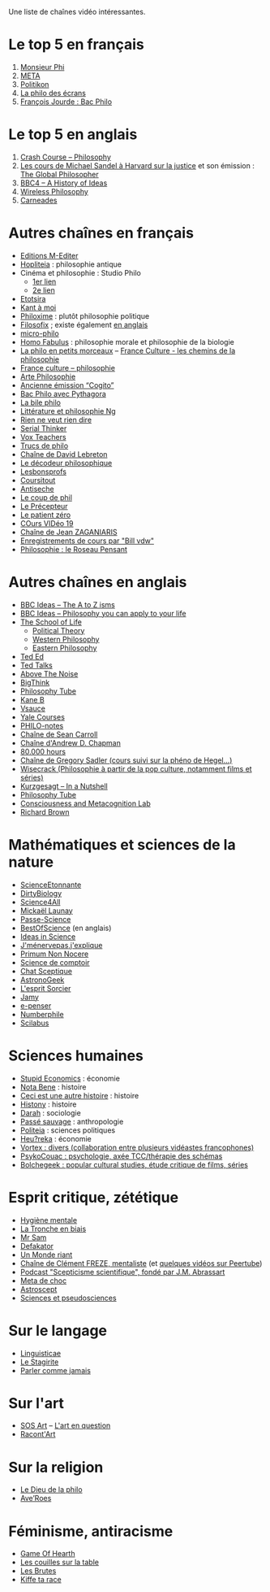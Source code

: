 Une liste de chaînes vidéo intéressantes.

# Le top 5 en français

1. [Monsieur Phi](https://www.youtube.com/channel/UCqA8H22FwgBVcF3GJpp0MQw)
2. [META](https://www.youtube.com/channel/UCUOgJaic4p3kwuN7LDJ5ukA)
3. [Politikon](https://www.youtube.com/channel/UC0HxyEc_ojRJ1oJXS5K6oaA)
4. [La philo des écrans](https://www.youtube.com/channel/UC5oYInmzMnMbsuiBdIEtytg)
5. [François Jourde : Bac Philo](https://www.youtube.com/watch?v=GhP9DO5AH3I&list=RDCMUCrPDGdPj4pzAGg1uA4n2swA&start_radio=1&t=22)

# Le top 5 en anglais

1. [Crash Course – Philosophy](https://www.youtube.com/playlist?list=PL8dPuuaLjXtNgK6MZucdYldNkMybYIHKR)
2. [Les cours de Michael Sandel à Harvard sur la justice](https://www.youtube.com/watch?v=kBdfcR-8hEY&list=PL30C13C91CFFEFEA6) et son émission : [The Global Philosopher](https://www.bbc.co.uk/programmes/b075ft6f/episodes/player)
3. [BBC4 – A History of Ideas](https://www.youtube.com/playlist?list=PLLiykcLllCgPE0q9BiMexLFj-1rq9GUwX)
4. [Wireless Philosophy](https://www.youtube.com/user/WirelessPhilosophy/playlists)
5. [Carneades](https://www.youtube.com/c/carneadesofcyrene/playlists)

# Autres chaînes en français

- [Editions M-Editer](https://www.youtube.com/c/EditionsMEditer/videos)
- [Hopliteia](https://www.youtube.com/channel/UCBh4vdfPAtDwkTvVga1vvJw/videos) : philosophie antique
- Cinéma et philosophie : Studio Philo
  - [1er lien](https://www.youtube.com/watch?v=GnCTsqiX9Yk&list=PL9A0C7365FFF68F55)
  - [2e lien](https://www.youtube.com/playlist?list=PLehsPOfYh-lDNNxaZ9ThQ-lBGYNMV9qTC)
- [Etotsira](https://www.youtube.com/channel/UC6y90KAgpC-q59JeJUgZhFA)
- [Kant à moi](https://www.youtube.com/channel/UC9osx5rC2K8sH9AuepJW9CQ)
- [Philoxime](https://www.youtube.com/channel/UCdKTlsmvczkdvGjiLinQwmw) : plutôt philosophie politique
- [Filosofix](https://www.youtube.com/playlist?list=PL1NXgjXDUNJmrBJXa30a-lsNVfSBdxPE4&app=desktop) ; existe également [en anglais](https://www.youtube.com/watch?v=tSUz6Rj5oo4&list=PL1NXgjXDUNJk_51d5AJzCj0Rl7avL5E9W)
- [micro-philo](https://www.youtube.com/channel/UC4szzzU_Xpb6zeFussmIqWw)
- [Homo Fabulus](https://www.youtube.com/channel/UC-Dmq5q3-FIBknv1TVIR__Q) : philosophie morale et philosophie de la biologie
- [La philo en petits morceaux](https://www.youtube.com/channel/UCGXQ71ls-1oXj_YeCAhpFQg)
– [France Culture - les chemins de la philosophie](https://www.youtube.com/playlist?list=PLagEsBu5pFhG3p5mlXXMrcndr2cFnV0lz)
- [France culture – philosophie](https://www.youtube.com/watch?v=s9SwcAMCPrM&list=PLKpTasoeXDrqlMFRCLKUVRPjWuQlJnmV9)
- [Arte Philosophie](https://www.youtube.com/watch?v=A1ObiQfww5k&list=PLGxXpLzHNFy_6JPG0gyifJSdZNmjFsOeH)
- [Ancienne émission “Cogito”](https://www.youtube.com/channel/UCPzUxxwgMEJCaH7Ey4emEIg/videos)
- [Bac Philo avec Pythagora](https://www.dailymotion.com/bacphilo)
- [La bile philo](https://www.youtube.com/channel/UCeDuwl69EuckPhs2El33bYg)
- [Littérature et philosophie Ng](https://www.youtube.com/c/Litt%C3%A9ratureetPhilosophieNg/videos)
- [Rien ne veut rien dire](https://www.youtube.com/channel/UCPCaREz-JoiSmpfMih3IlIA/videos)
- [Serial Thinker](https://www.youtube.com/channel/UCyJLX3M9PGhzUncyHsc-rLQ/videos)
- [Vox Teachers](https://www.youtube.com/channel/UCGGEypu9SsOF--n7qBfYXIw/playlists)
- [Trucs de philo](https://www.youtube.com/c/Trucsdephilo/videos)
- [Chaîne de David Lebreton](https://www.youtube.com/user/dlebreton1/videos)
- [Le décodeur philosophique](https://www.youtube.com/channel/UCCLbdM_hSTXNQtZhrnRA0SA)
- [Lesbonsprofs](https://www.youtube.com/watch?v=q9rIm7aqWkA&list=PLWwqShzWs6aYiGR2K0_wED15akGKyCEKo)
- [Coursitout](https://www.youtube.com/channel/UCj7jEuQd8QWwcsNlO5T9P_A?fbclid=IwAR0S298txlAi5CITwCfJgVTA5ntaMjC2S5sroS9sYesAaiKldf9fhN5FfiE)
- [Antiseche](https://www.youtube.com/watch?v=JXmDt18dtFM&list=RDCMUCeOp9CWBaW2tVIBAzCobzow&start_radio=1&t=4)
- [Le coup de phil](https://www.youtube.com/user/LeCoupdePhil)
- [Le Précepteur](https://www.youtube.com/channel/UCvRgiAmogg7a_BgQ_Ftm6fA)
- [Le patient zéro](https://www.youtube.com/channel/UCUCKgquqc8jUbNUwEzshlUA)
- [COurs VIDéo 19](https://www.youtube.com/channel/UC51aOH9uMffKa7cCd49_LlA)
- [Chaîne de Jean ZAGANIARIS](https://www.youtube.com/channel/UCRKdGFzKpdmnR5Hq4z3Fu1A/videos)
- [Enregistrements de cours par "Bill vdw"](https://www.youtube.com/channel/UCrinRl-6Wh8o1Wt35Ww27cQ)
- [Philosophie : le Roseau Pensant](https://www.youtube.com/channel/UC_RrGoRp8FMqi4KjdBuwCtQ)

# Autres chaînes en anglais

- [BBC Ideas – The A to Z isms](https://www.youtube.com/watch?v=QoePDl14Eyc&list=PLMrFM-P68Wh7o_LwfB8RxfnMMpPwFI83K)
- [BBC Ideas – Philosophy you can apply to your life](https://www.youtube.com/watch?v=RVmuU04-X5E&list=PLMrFM-P68Wh6U7TpimsYYfBDfdL4C7UB1)
- [The School of Life](https://www.youtube.com/c/theschooloflifetv/playlists)
  - [Political Theory](https://www.youtube.com/watch?v=qtAeINU3FKM&list=PLwxNMb28XmpeuwUhM0OT338_T5XTtJJok)
  - [Western Philosophy](https://www.youtube.com/watch?v=VDiyQub6vpw&list=PLwxNMb28XmpeypJMHfNbJ4RAFkRtmAN3P)
  - [Eastern Philosophy](https://www.youtube.com/watch?v=5yZ8a_zAEl0&list=PLwxNMb28XmpeUL1vz9Su7OmeghBDgmj7X)
- [Ted Ed](https://www.youtube.com/teded/search?query=philosophy)
- [Ted Talks](https://www.youtube.com/user/TEDxTalks/search?query=philosophy)
- [Above The Noise](https://www.youtube.com/channel/UC4K10PNjqgGLKA3lo5V8KdQ)
- [BigThink](https://www.youtube.com/c/bigthink/search?query=philosophy)
- [Philosophy Tube](https://www.youtube.com/channel/UC2PA-AKmVpU6NKCGtZq_rKQ)
- [Kane B](https://www.youtube.com/user/kanebaker91/playlists)
- [Vsauce](https://www.youtube.com/c/vsauce1/playlists)
- [Yale Courses](https://www.youtube.com/user/YaleCourses/search?query=philosophy)
- [PHILO-notes](https://www.youtube.com/c/PHILOnotes/playlists)
- [Chaîne de Sean Carroll](https://www.youtube.com/c/seancarroll/playlists)
- [Chaîne d'Andrew D. Chapman](https://www.youtube.com/c/AndrewChapmanPhilosophy/playlists)
- [80.000 hours](https://www.youtube.com/user/eightythousandhours/videos)
- [Chaîne de Gregory Sadler (cours suivi sur la phéno de Hegel…)](https://www.youtube.com/user/gbisadler)
- [Wisecrack (Philosophie à partir de la pop culture, notamment films et séries)](https://www.youtube.com/channel/UC6-ymYjG0SU0jUWnWh9ZzEQ)
- [Kurzgesagt – In a Nutshell ](https://www.youtube.com/c/inanutshell/videos)
- [Philosophy Tube](https://www.youtube.com/c/thephilosophytube/videos)
- [Consciousness and Metacognition Lab](https://www.youtube.com/channel/UChBPyJNLiFEtYdc7qwTIpsQ/videos)
- [Richard Brown](https://www.youtube.com/c/RichardBrownphilosophy/playlists)


# Mathématiques et sciences de la nature

- [ScienceEtonnante](https://www.youtube.com/channel/UCaNlbnghtwlsGF-KzAFThqA)
- [DirtyBiology](https://www.youtube.com/channel/UCtqICqGbPSbTN09K1_7VZ3Q)
- [Science4All](https://www.youtube.com/channel/UC0NCbj8CxzeCGIF6sODJ-7A)
- [Mickaël Launay](https://www.youtube.com/channel/UC4PasDd25MXqlXBogBw9CAg)
- [Passe-Science](https://www.youtube.com/c/PasseScience/playlists)
- [BestOfScience](https://www.youtube.com/user/Best0fScience/playlists) (en anglais)
- [Ideas in Science](https://www.youtube.com/c/IdeasinScience/videos)
- [J'ménervepas,j'explique](https://www.youtube.com/channel/UC1Ue7TuX3iH4y8-Qrjj-hyg)
- [Primum Non Nocere](https://www.youtube.com/c/PrimumNonNocereVideo/videos)
- [Science de comptoir](https://www.youtube.com/c/Sciencedecomptoir/videos)
- [Chat Sceptique](https://www.youtube.com/c/chatsceptique/videos)
- [AstronoGeek](https://www.youtube.com/c/AstronoGeek/videos)
- [L'esprit Sorcier](https://www.youtube.com/c/LEspritSorcierOfficiel/videos)
- [Jamy](https://www.youtube.com/c/Jamy/videos)
- [e-penser](https://www.youtube.com/user/epenser1)
- [Numberphile](https://www.youtube.com/user/numberphile)
- [Scilabus](https://www.youtube.com/c/scilabus/videos)

# Sciences humaines
- [Stupid Economics](https://www.youtube.com/channel/UCyJDHgrsUKuWLe05GvC2lng) : économie
- [Nota Bene](https://www.youtube.com/channel/UCP46_MXP_WG_auH88FnfS1A) : histoire
- [Ceci est une autre histoire](https://www.youtube.com/channel/UCKjDY4joMPcoRMmd-G1yz1Q) : histoire
- [Histony](https://www.youtube.com/channel/UCt8ctlakIflnSG0ebFps7cw) : histoire
- [Darah](https://www.youtube.com/channel/UCOtyPss6tgbrqhnZMch-bZA/videos) : sociologie
- [Passé sauvage](https://www.youtube.com/c/Pass%C3%A9sauvage/) : anthropologie
- [Politeia](https://www.youtube.com/c/PoliteiaUnipop/videos) : sciences politiques
- [Heu?reka](https://www.youtube.com/channel/UC7sXGI8p8PvKosLWagkK9wQ/videos) : économie
- [Vortex : divers (collaboration entre plusieurs vidéastes francophones)](https://www.youtube.com/channel/UCZxLew-WXWm5dhRZBgEFl-Q)
- [PsykoCouac : psychologie, axée TCC/thérapie des schémas](https://www.youtube.com/channel/UCsE6tdKFV2oSHFyDll72rWg)
- [Bolchegeek : popular cultural studies, étude critique de films, séries](https://www.youtube.com/channel/UCEfpbmshpf-G90fGLla73kA)


# Esprit critique, zététique
- [Hygiène mentale](https://www.youtube.com/c/Hygi%C3%A8neMentale/videos)
- [La Tronche en biais](https://www.youtube.com/c/TroncheEnBiais-Zetetique/videos)
- [Mr Sam](https://www.youtube.com/c/SamuelBuisseretMrSam/videos)
- [Defakator](https://www.youtube.com/c/OfficielDEFAKATOR/videos)
- [Un Monde riant](https://www.youtube.com/c/UnMondeRiant/videos)
- [Chaîne de Clément FREZE, mentaliste](https://www.youtube.com/c/Cl%C3%A9mentFREZE/videos) (et [quelques vidéos sur Peertube](https://peertube.fr/video-channels/mentaliste@skeptikon.fr/videos))
- [Podcast "Scepticisme scientifique", fondé par J.M. Abrassart](https://www.scepticisme-scientifique.com/)
- [Meta de choc](https://www.youtube.com/channel/UCeYerYR680Q56i4D1HJcF8Q)
- [Astroscept](https://youtube.com/c/Astroscepticisme)
- [Sciences et pseudosciences](https://www.youtube.com/channel/UCJpKOFQoCHyynW5pFs0WsXA)


# Sur le langage

- [Linguisticae](https://www.youtube.com/channel/UCofQxJWd4qkqc7ZgaLkZfcw)
- [Le Stagirite](https://www.youtube.com/watch?v=LudAXRLy3uE&list=PL1CxKW7vr3VV1WueM9GgZM49A4jQGQ5AJ)
- [Parler comme jamais](https://www.binge.audio/podcast/parler-comme-jamais)

# Sur l'art

- [SOS Art](https://www.youtube.com/channel/UCzi49Gp-XX9m5foHOWWGKeA)
– [L'art en question](https://www.youtube.com/watch?v=0nR6qVNosk4&list=PLA4108FDD770EB66D)
- [Racont'Art](https://www.youtube.com/channel/UCQ67knG3HTuTmms9s5kl7UQ)

# Sur la religion

- [Le Dieu de la philo](https://www.youtube.com/user/MassonAlexis)
- [Ave’Roes](https://www.youtube.com/channel/UCMGzPGJMKKDjnproamSIC1A)

# Féminisme, antiracisme

- [Game Of Hearth](https://www.youtube.com/channel/UC3A_TG1leX0eQEJD1Ew6Ftw)
- [Les couilles sur la table](https://www.youtube.com/channel/UCmsEKbOV5Drze1NdtQcsSNg)
- [Les Brutes](https://lesbrutes.telequebec.tv/)
- [Kiffe ta race](https://www.youtube.com/channel/UCPVS8efBdhXGGYs4JW2IJcQ)
